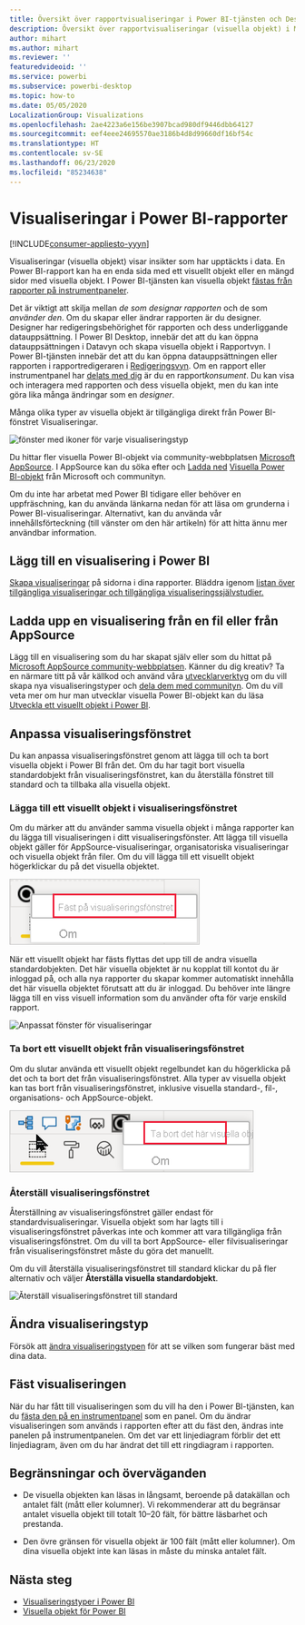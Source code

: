 ```yaml
---
title: Översikt över rapportvisualiseringar i Power BI-tjänsten och Desktop
description: Översikt över rapportvisualiseringar (visuella objekt) i Microsoft Power BI.
author: mihart
ms.author: mihart
ms.reviewer: ''
featuredvideoid: ''
ms.service: powerbi
ms.subservice: powerbi-desktop
ms.topic: how-to
ms.date: 05/05/2020
LocalizationGroup: Visualizations
ms.openlocfilehash: 2ae4223a6e156be3907bcad980df9446dbb64127
ms.sourcegitcommit: eef4eee24695570ae3186b4d8d99660df16bf54c
ms.translationtype: HT
ms.contentlocale: sv-SE
ms.lasthandoff: 06/23/2020
ms.locfileid: "85234638"
---
```

# <a name="visualizations-in-power-bi-reports"></a>Visualiseringar i Power BI-rapporter

[!INCLUDE[consumer-appliesto-yyyn](../includes/consumer-appliesto-yyyn.md)]    

Visualiseringar (visuella objekt) visar insikter som har upptäckts i data. En Power BI-rapport kan ha en enda sida med ett visuellt objekt eller en mängd sidor med visuella objekt. I Power BI-tjänsten kan visuella objekt [fästas från rapporter på instrumentpaneler](../create-reports/service-dashboard-pin-tile-from-report.md).

Det är viktigt att skilja mellan *de som designar rapporten* och de som *använder den*.  Om du skapar eller ändrar rapporten är du designer.  Designer har redigeringsbehörighet för rapporten och dess underliggande datauppsättning. I Power BI Desktop, innebär det att du kan öppna datauppsättningen i Datavyn och skapa visuella objekt i Rapportvyn. I Power BI-tjänsten innebär det att du kan öppna datauppsättningen eller rapporten i rapportredigeraren i [Redigeringsvyn](../consumer/end-user-reading-view.md). Om en rapport eller instrumentpanel har [delats med dig](../consumer/end-user-shared-with-me.md) är du en rapport*konsument*. Du kan visa och interagera med rapporten och dess visuella objekt, men du kan inte göra lika många ändringar som en *designer*.

Många olika typer av visuella objekt är tillgängliga direkt från Power BI-fönstret Visualiseringar.

![fönster med ikoner för varje visualiseringstyp](media/power-bi-report-visualizations/power-bi-icons.png)

Du hittar fler visuella Power BI-objekt via community-webbplatsen [Microsoft AppSource](https://appsource.microsoft.com). I AppSource kan du söka efter och [Ladda ned](https://appsource.microsoft.com/marketplace/apps?page=1&product=power-bi-visuals) [Visuella Power BI-objekt](../developer/visuals/custom-visual-develop-tutorial.md) från Microsoft och communityn.

Om du inte har arbetat med Power BI tidigare eller behöver en uppfräschning, kan du använda länkarna nedan för att läsa om grunderna i Power BI-visualiseringar.  Alternativt, kan du använda vår innehållsförteckning (till vänster om den här artikeln) för att hitta ännu mer användbar information.

## <a name="add-a-visualization-in-power-bi"></a>Lägg till en visualisering i Power BI

[Skapa visualiseringar](power-bi-report-add-visualizations-i.md) på sidorna i dina rapporter. Bläddra igenom [listan över tillgängliga visualiseringar och tillgängliga visualiseringssjälvstudier.](power-bi-visualization-types-for-reports-and-q-and-a.md) 

## <a name="upload-a-visualization-from-a-file-or-from-appsource"></a>Ladda upp en visualisering från en fil eller från AppSource

Lägg till en visualisering som du har skapat själv eller som du hittat på [Microsoft AppSource community-webbplatsen](https://appsource.microsoft.com/marketplace/apps?product=power-bi-visuals). Känner du dig kreativ? Ta en närmare titt på vår källkod och använd våra [utvecklarverktyg](../developer/visuals/custom-visual-develop-tutorial.md) om du vill skapa nya visualiseringstyper och [dela dem med communityn](../developer/visuals/office-store.md). Om du vill veta mer om hur man utvecklar visuella Power BI-objekt kan du läsa [Utveckla ett visuellt objekt i Power BI](../developer/visuals/custom-visual-develop-tutorial.md).

## <a name="personalize-your-visualization-pane"></a>Anpassa visualiseringsfönstret

Du kan anpassa visualiseringsfönstret genom att lägga till och ta bort visuella objekt i Power BI från det. Om du har tagit bort visuella standardobjekt från visualiseringsfönstret, kan du återställa fönstret till standard och ta tillbaka alla visuella objekt.

### <a name="add-a-visual-to-the-visualization-pane"></a>Lägga till ett visuellt objekt i visualiseringsfönstret

Om du märker att du använder samma visuella objekt i många rapporter kan du lägga till visualiseringen i ditt visualiseringsfönster. Att lägga till visuella objekt gäller för AppSource-visualiseringar, organisatoriska visualiseringar och visuella objekt från filer. Om du vill lägga till ett visuellt objekt högerklickar du på det visuella objektet.

![Fästa i visualiseringsfönstret](media/power-bi-report-visualizations/power-bi-pin-custom-visual-option.png)

När ett visuellt objekt har fästs flyttas det upp till de andra visuella standardobjekten. Det här visuella objektet är nu kopplat till kontot du är inloggad på, och alla nya rapporter du skapar kommer automatiskt innehålla det här visuella objektet förutsatt att du är inloggad. Du behöver inte längre lägga till en viss visuell information som du använder ofta för varje enskild rapport.

![Anpassat fönster för visualiseringar](media/power-bi-report-visualizations/power-bi-personalized-visualization-pane.png)

### <a name="remove-a-visual-from-the-visualization-pane"></a>Ta bort ett visuellt objekt från visualiseringsfönstret

Om du slutar använda ett visuellt objekt regelbundet kan du högerklicka på det och ta bort det från visualiseringsfönstret. Alla typer av visuella objekt kan tas bort från visualiseringsfönstret, inklusive visuella standard-, fil-, organisations- och AppSource-objekt.

![Ta bort från visualiseringsfönstret](media/power-bi-report-visualizations/unpin-visual.png)

### <a name="restore-the-visualization-pane"></a>Återställ visualiseringsfönstret

Återställning av visualiseringsfönstret gäller endast för standardvisualiseringar. Visuella objekt som har lagts till i visualiseringsfönstret påverkas inte och kommer att vara tillgängliga från visualiseringsfönstret. Om du vill ta bort AppSource- eller filvisualiseringar från visualiseringsfönstret måste du göra det manuellt.

Om du vill återställa visualiseringsfönstret till standard klickar du på fler alternativ och väljer **Återställa visuella standardobjekt**.

![Återställ visualiseringsfönstret till standard](media/power-bi-report-visualizations/restore-default.png)

## <a name="change-the-visualization-type"></a>Ändra visualiseringstyp

Försök att [ändra visualiseringstypen](power-bi-report-change-visualization-type.md) för att se vilken som fungerar bäst med dina data.

## <a name="pin-the-visualization"></a>Fäst visualiseringen

När du har fått till visualiseringen som du vill ha den i Power BI-tjänsten, kan du [fästa den på en instrumentpanel](../create-reports/service-dashboard-pin-tile-from-report.md) som en panel. Om du ändrar visualiseringen som används i rapporten efter att du fäst den, ändras inte panelen på instrumentpanelen. Om det var ett linjediagram förblir det ett linjediagram, även om du har ändrat det till ett ringdiagram i rapporten.

## <a name="limitations-and-considerations"></a>Begränsningar och överväganden
- De visuella objekten kan läsas in långsamt, beroende på datakällan och antalet fält (mått eller kolumner).  Vi rekommenderar att du begränsar antalet visuella objekt till totalt 10–20 fält, för bättre läsbarhet och prestanda. 

- Den övre gränsen för visuella objekt är 100 fält (mått eller kolumner). Om dina visuella objekt inte kan läsas in måste du minska antalet fält.

## <a name="next-steps"></a>Nästa steg

* [Visualiseringstyper i Power BI](power-bi-visualization-types-for-reports-and-q-and-a.md)
* [Visuella objekt för Power BI](../developer/visuals/power-bi-custom-visuals.md)
